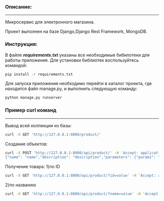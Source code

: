 ### Описание:
---
Микросервис для электронного магазина.

Проект выполнен на базе Django,Django Rest Framework, MongoDB.

### Инструкция:
В файле ***requirements.txt*** указаны все необходимые бибилотеки для работы приложения.
Для установки библиотек воспользуйтесь командой:
```sh
pip install -r requirements.txt
```
Для запуска приложения необходимо перейти в каталог проекта, где находится файл manage.py, и выполнить следующую команду:
```sh
python manage.py runserver
```
### Пример curl команд
---
Вывод всей коллекции из базы:
```sh
curl -X GET 'http://127.0.0.1:8000/product/'
```
Создание объектов:
```sh
curl -X POST 'http://127.0.0.1:8000/api/product/' -H 'Accept: application/json' -H 'Content-Type: application/json' --data-raw '
{"name": "name","description": "description","parameters": {"param1": "value","param2": "value2","param3": "value3"}}'
```
Получение товара:
1)по ID
```sh
curl -X GET 'http://127.0.0.1:8000/api/product/?id=value' -H 'Accept: application/json'
```
2)по названию
```sh
curl -X GET 'http://127.0.0.1:8000/api/product/?name=value' -H 'Accept: application/json'
```
